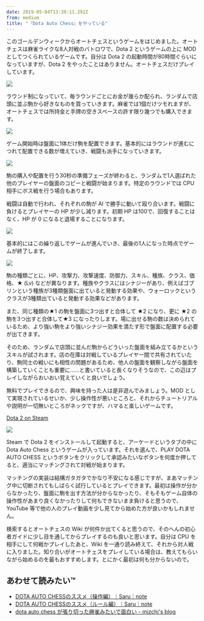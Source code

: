 ```yaml
---
date: 2019-05-04T13:39:11.292Z
from: medium
title: "『Dota Auto Chess』をやっている"
---
```


このゴールデンウィークからオートチェスというゲームをはじめました。オートチェスは麻雀ライクな8人対戦のバトロワで、Dota 2 というゲームの上に MOD としてつくられているゲームです。自分は Dota 2 の起動時間が80時間ぐらいになっていますが、Dota 2 をやったことはありません。オートチェスだけプレイしています。

![](https://cdn-images-1.medium.com/max/800/1*iLS-yQLXhqWXEHZRJdBZVA.png)

ラウンド制になっていて、毎ラウンドごとにお金が幾らか配られ、ランダムで店頭に並ぶ駒から好きなものを買っていきます。麻雀では1個だけツモれますが、オートチェスでは所持金と手牌の空きスペースの許す限り幾つでも購入できます。

![](https://cdn-images-1.medium.com/max/800/1*1rVsWpxTd8qVt2Tl0wxjAA.png)

ゲーム開始時は盤面に1体だけ駒を配置できます。基本的にはラウンドが進むにつれて配置できる数が増えていき、戦闘も派手になっていきます。

![](https://cdn-images-1.medium.com/max/800/1*CY7YjSLbtxNhvnXAqg7i0A.png)

駒の購入や配置を行う30秒の準備フェーズが終わると、ランダムで1人選ばれた他のプレイヤーの盤面のコピーと戦闘が始まります。特定のラウンドでは CPU 相手にボス戦を行う場合もあります。

戦闘は自動で行われ、それぞれの駒が AI で勝手に動いて殴り合います。戦闘に負けるとプレイヤーの HP が少し減ります。初期 HP は100で、回復することはなく、HP が 0 になると退場することになります。

![](https://cdn-images-1.medium.com/max/800/1*J0Yd10LUgyFnAtR0NUDvhg.png)

基本的にはこの繰り返しでゲームが進んでいき、最後の1人になった時点でゲームが終了します。

![](https://cdn-images-1.medium.com/max/800/1*yzvQdLF-T-S8n88JjottVQ.png)

駒の種類ごとに、HP、攻撃力、攻撃速度、防御力、スキル、種族、クラス、価格、★ (Lv) などが異なります。種族やクラスにはシナジーがあり、例えばゴブリンという種族が3種類盤面に出ていると発動する効果や、ウォーロックというクラスが3種類出ていると発動する効果などがあります。

また、同じ種類の★1 の駒を盤面に3つ出すと合体して ★2 になり、更に ★2 の駒を3つ出すと合体して★3 になったりします。場に出せる駒の数は決められているため、より強い駒をより強いシナジー効果を満たす形で盤面に配置する必要が出てきます。

そのため、ランダムで店頭に並んだ駒からどういった盤面を組み立てるかというスキルが試されます。店の在庫は対戦しているプレイヤー間で共有されていたり、駒同士の戦いにも相性の問題があるため、他人の盤面を観察しながら盤面を構築していくことも重要に……と書いていると長くなりそうなので、この辺はプレイしながらおいおい覚えていくと良いでしょう。

無料でプレイできるので、興味を持った人は是非遊んでみましょう。MOD として実現されているせいか、少し操作性が悪いところと、それからチュートリアルや説明が一切無いところがネックですが、ハマると楽しいゲームです。

[Dota 2 on Steam](https://store.steampowered.com/app/570/Dota_2/?l=japanese)

![](https://cdn-images-1.medium.com/max/800/1*c7z_IFakrLy00Djrta96cA.png)

Steam で Dota 2 をインストールして起動すると、アーケードというタブの中に Dota Auto Chess というゲームが入っています。それを選んで、PLAY DOTA AUTO CHESS というボタンをクリックして承認みたいなボタンを何度か押してると、適当にマッチングされて対戦が始まります。

マッチングの実装は結構ガタガタでかなり不安になる感じですが、まあマッチング中に切断されてもしばらく試行しているとプレイできます。最初は操作が分からなかったり、盤面に駒を出す方法が分からなかったり、そもそもゲーム自体の操作性があまり良くなかったりして何もできないまま負けると思うので、YouTube 等で他の人のプレイ動画を少し見てから始めた方が良いかもしれません。

検索するとオートチェスの Wiki が何件か出てくると思うので、そのへんの初心者ガイドに少し目を通してからプレイするのも良いと思います。自分は CPU を相手にして何戦かプレイしたあと、Wiki を一通り読み終えて、それから対人戦に入りました。知り合いがオートチェスをプレイしている場合は、教えてもらいながら始めるのを最もおすすめします。とにかく最初は何も分からないので。

## あわせて読みたい™

- [DOTA AUTO CHESSのススメ（操作編）｜Saru｜note](https://note.mu/saru_omg/n/n1d322a493974)
- [DOTA AUTO CHESSのススメ（ルール編）｜Saru｜note](https://note.mu/saru_omg/n/nd1d1b2d86d8d)
- [dota auto chess が張り切った麻雀みたいで面白い - mizchi's blog](https://mizchi.hatenablog.com/entry/2019/05/04/112238)
